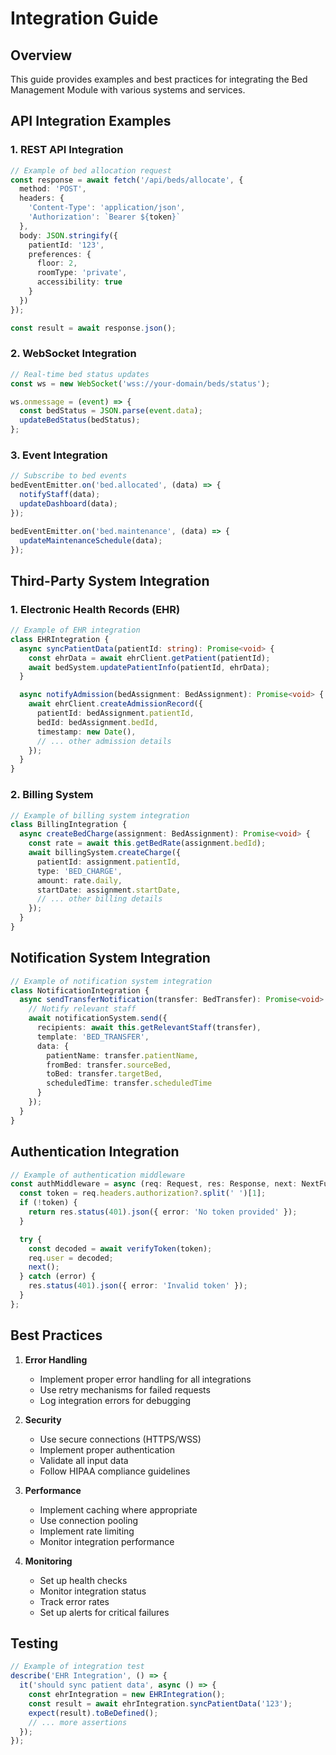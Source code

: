 # Integration Guide

## Overview
This guide provides examples and best practices for integrating the Bed Management Module with various systems and services.

## API Integration Examples

### 1. REST API Integration

```typescript
// Example of bed allocation request
const response = await fetch('/api/beds/allocate', {
  method: 'POST',
  headers: {
    'Content-Type': 'application/json',
    'Authorization': `Bearer ${token}`
  },
  body: JSON.stringify({
    patientId: '123',
    preferences: {
      floor: 2,
      roomType: 'private',
      accessibility: true
    }
  })
});

const result = await response.json();
```

### 2. WebSocket Integration

```typescript
// Real-time bed status updates
const ws = new WebSocket('wss://your-domain/beds/status');

ws.onmessage = (event) => {
  const bedStatus = JSON.parse(event.data);
  updateBedStatus(bedStatus);
};
```

### 3. Event Integration

```typescript
// Subscribe to bed events
bedEventEmitter.on('bed.allocated', (data) => {
  notifyStaff(data);
  updateDashboard(data);
});

bedEventEmitter.on('bed.maintenance', (data) => {
  updateMaintenanceSchedule(data);
});
```

## Third-Party System Integration

### 1. Electronic Health Records (EHR)

```typescript
// Example of EHR integration
class EHRIntegration {
  async syncPatientData(patientId: string): Promise<void> {
    const ehrData = await ehrClient.getPatient(patientId);
    await bedSystem.updatePatientInfo(patientId, ehrData);
  }

  async notifyAdmission(bedAssignment: BedAssignment): Promise<void> {
    await ehrClient.createAdmissionRecord({
      patientId: bedAssignment.patientId,
      bedId: bedAssignment.bedId,
      timestamp: new Date(),
      // ... other admission details
    });
  }
}
```

### 2. Billing System

```typescript
// Example of billing system integration
class BillingIntegration {
  async createBedCharge(assignment: BedAssignment): Promise<void> {
    const rate = await this.getBedRate(assignment.bedId);
    await billingSystem.createCharge({
      patientId: assignment.patientId,
      type: 'BED_CHARGE',
      amount: rate.daily,
      startDate: assignment.startDate,
      // ... other billing details
    });
  }
}
```

## Notification System Integration

```typescript
// Example of notification system integration
class NotificationIntegration {
  async sendTransferNotification(transfer: BedTransfer): Promise<void> {
    // Notify relevant staff
    await notificationSystem.send({
      recipients: await this.getRelevantStaff(transfer),
      template: 'BED_TRANSFER',
      data: {
        patientName: transfer.patientName,
        fromBed: transfer.sourceBed,
        toBed: transfer.targetBed,
        scheduledTime: transfer.scheduledTime
      }
    });
  }
}
```

## Authentication Integration

```typescript
// Example of authentication middleware
const authMiddleware = async (req: Request, res: Response, next: NextFunction) => {
  const token = req.headers.authorization?.split(' ')[1];
  if (!token) {
    return res.status(401).json({ error: 'No token provided' });
  }

  try {
    const decoded = await verifyToken(token);
    req.user = decoded;
    next();
  } catch (error) {
    res.status(401).json({ error: 'Invalid token' });
  }
};
```

## Best Practices

1. **Error Handling**
   - Implement proper error handling for all integrations
   - Use retry mechanisms for failed requests
   - Log integration errors for debugging

2. **Security**
   - Use secure connections (HTTPS/WSS)
   - Implement proper authentication
   - Validate all input data
   - Follow HIPAA compliance guidelines

3. **Performance**
   - Implement caching where appropriate
   - Use connection pooling
   - Implement rate limiting
   - Monitor integration performance

4. **Monitoring**
   - Set up health checks
   - Monitor integration status
   - Track error rates
   - Set up alerts for critical failures

## Testing

```typescript
// Example of integration test
describe('EHR Integration', () => {
  it('should sync patient data', async () => {
    const ehrIntegration = new EHRIntegration();
    const result = await ehrIntegration.syncPatientData('123');
    expect(result).toBeDefined();
    // ... more assertions
  });
});
```
